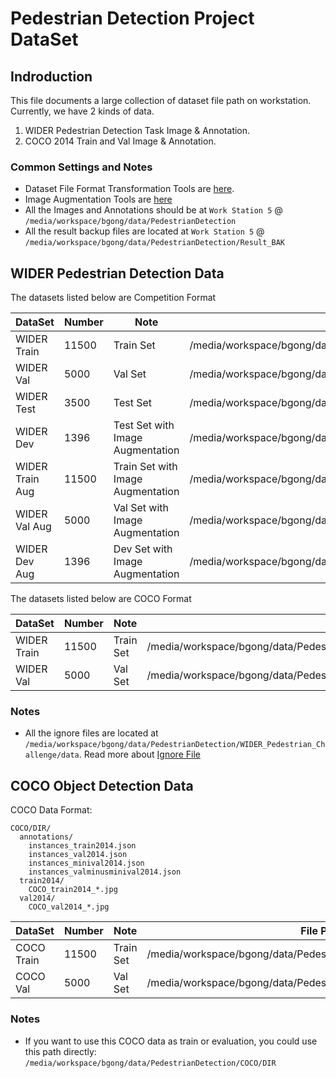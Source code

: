 # Pedestrian Detection Project DataSet

## Indroduction

This file documents a large collection of dataset file path on workstation.
Currently, we have 2 kinds of data.

1. WIDER Pedestrian Detection Task Image & Annotation.
2. COCO 2014 Train and Val Image & Annotation.


### Common Settings and Notes

* Dataset File Format Transformation Tools are [here](tools/annotation_tools).
* Image Augmentation Tools are [here](tools/img_process_tools)
* All the Images and Annotations should be at `Work Station 5` @ `/media/workspace/bgong/data/PedestrianDetection`
* All the result backup files are located at `Work Station 5` @ `/media/workspace/bgong/data/PedestrianDetection/Result_BAK`

## WIDER Pedestrian Detection Data

The datasets listed below are Competition Format

|DataSet|Number|Note|File Path|Annotation File|
|---|---|---|---|---|
|WIDER Train|11500|Train Set|/media/workspace/bgong/data/PedestrianDetection/WIDER_Pedestrian_Challenge/data/train|train_annotations.txt|
|WIDER Val|5000|Val Set|/media/workspace/bgong/data/PedestrianDetection/WIDER_Pedestrian_Challenge/data/val|val_annotations.txt|
|WIDER Test|3500|Test Set|/media/workspace/bgong/data/PedestrianDetection/WIDER_Pedestrian_Challenge/data/test_new|-|
|WIDER Dev|1396|Test Set with Image Augmentation|/media/workspace/bgong/data/PedestrianDetection/WIDER_Pedestrian_Challenge/data/dev|dev_annotations.txt|
|WIDER Train Aug|11500|Train Set with Image Augmentation|/media/workspace/bgong/data/PedestrianDetection/WIDER_Pedestrian_Challenge/data/train_aug|train_annotations.txt|
|WIDER Val Aug|5000|Val Set with Image Augmentation|/media/workspace/bgong/data/PedestrianDetection/WIDER_Pedestrian_Challenge/data/val_aug|val_annotations.txt|
|WIDER Dev Aug|1396|Dev Set with Image Augmentation|/media/workspace/bgong/data/PedestrianDetection/WIDER_Pedestrian_Challenge/data/dev_aug|dev_annotations.txt|

The datasets listed below are COCO Format

|DataSet|Number|Note|File Path|Annotation File|
|---|---|---|---|---|
|WIDER Train|11500|Train Set|/media/workspace/bgong/data/PedestrianDetection/WIDER_Pedestrian_Challenge/coco/train2014|/media/workspace/bgong/data/PedestrianDetection/WIDER_Pedestrian_Challenge/coco/annotations/instances_train2014.json|
|WIDER Val|5000|Val Set|/media/workspace/bgong/data/PedestrianDetection/WIDER_Pedestrian_Challenge/coco/val2014|/media/workspace/bgong/data/PedestrianDetection/WIDER_Pedestrian_Challenge/coco/annotations/instances_val2014.json|

### Notes

* All the ignore files are located at `/media/workspace/bgong/data/PedestrianDetection/WIDER_Pedestrian_Challenge/data`. Read more about [Ignore File](https://competitions.codalab.org/competitions/19118)

## COCO Object Detection Data

COCO Data Format:

```
COCO/DIR/
  annotations/
    instances_train2014.json
    instances_val2014.json
    instances_minival2014.json
    instances_valminusminival2014.json
  train2014/
    COCO_train2014_*.jpg
  val2014/
    COCO_val2014_*.jpg
```

|DataSet|Number|Note|File Path|Annotation File|
|---|---|---|---|---|
|COCO Train|11500|Train Set|/media/workspace/bgong/data/PedestrianDetection/COCO/DIR/train2014|/media/workspace/bgong/data/PedestrianDetection/COCO/DIR/annotations|
|COCO Val|5000|Val Set|/media/workspace/bgong/data/PedestrianDetection/COCO/DIR/val2014|/media/workspace/bgong/data/PedestrianDetection/COCO/DIR/annotations|

### Notes

* If you want to use this COCO data as train or evaluation, you could use this path directly: `/media/workspace/bgong/data/PedestrianDetection/COCO/DIR`
